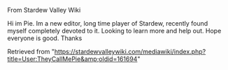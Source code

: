 From Stardew Valley Wiki

Hi im Pie. Im a new editor, long time player of Stardew, recently found myself completely devoted to it. Looking to learn more and help out. Hope everyone is good. Thanks

Retrieved from "https://stardewvalleywiki.com/mediawiki/index.php?title=User:TheyCallMePie&amp;oldid=161694"